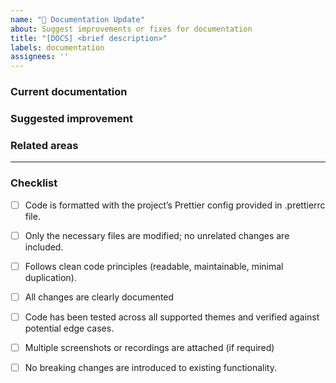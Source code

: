 ```yaml
---
name: "📝 Documentation Update"
about: Suggest improvements or fixes for documentation
title: "[DOCS] <brief description>"
labels: documentation
assignees: ''
---
```


### Current documentation
<!-- What is missing, unclear, or incorrect? -->

### Suggested improvement
<!-- How should the documentation be improved? -->

### Related areas
<!-- Which files, sections, or pages are affected? -->

---

### Checklist
- [ ] Code is formatted with the project’s Prettier config provided in .prettierrc file.

- [ ] Only the necessary files are modified; no unrelated changes are included.

- [ ] Follows clean code principles (readable, maintainable, minimal duplication).

- [ ] All changes are clearly documented

- [ ] Code has been tested across all supported themes and verified against potential edge cases.

- [ ] Multiple screenshots or recordings are attached (if required)

- [ ] No breaking changes are introduced to existing functionality.
